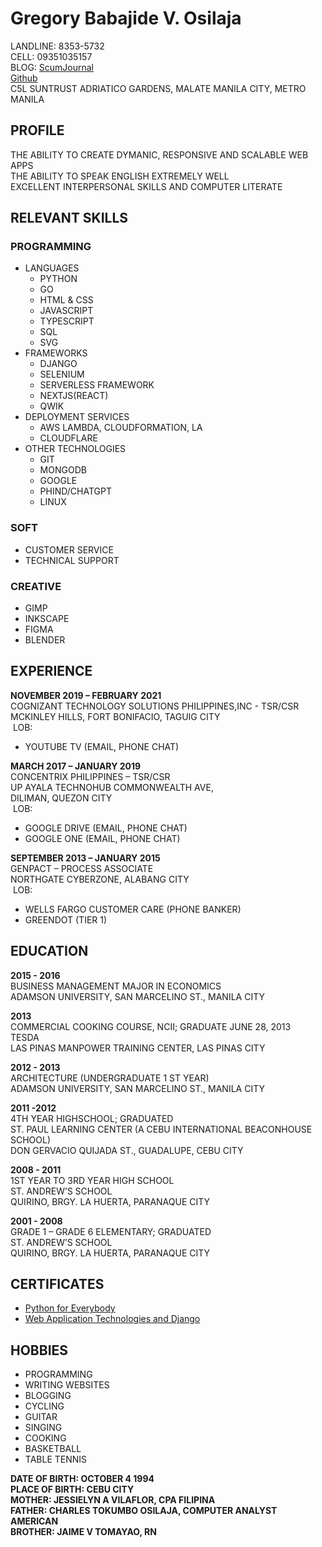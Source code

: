 # Gregory Babajide V. Osilaja
LANDLINE: 8353-5732  
CELL: 09351035157  
BLOG: [ScumJournal](https://scumjournal.pages.dev)  
[Github](https://github.com/gregidonut)  
C5L SUNTRUST ADRIATICO GARDENS, MALATE MANILA CITY, METRO MANILA  

## PROFILE
THE ABILITY TO CREATE DYMANIC, RESPONSIVE AND SCALABLE WEB APPS  
THE ABILITY TO SPEAK ENGLISH EXTREMELY WELL  
EXCELLENT INTERPERSONAL SKILLS AND COMPUTER LITERATE  

## RELEVANT SKILLS
### PROGRAMMING
- LANGUAGES
    - PYTHON
    - GO
    - HTML & CSS
    - JAVASCRIPT
    - TYPESCRIPT
    - SQL
    - SVG
- FRAMEWORKS
    - DJANGO
    - SELENIUM
    - SERVERLESS FRAMEWORK
    - NEXTJS(REACT)
    - QWIK
- DEPLOYMENT SERVICES
    - AWS LAMBDA, CLOUDFORMATION, LA
    - CLOUDFLARE
- OTHER TECHNOLOGIES
    - GIT
    - MONGODB
    - GOOGLE
    - PHIND/CHATGPT
    - LINUX

### SOFT
- CUSTOMER SERVICE
- TECHNICAL SUPPORT

### CREATIVE
- GIMP
- INKSCAPE
- FIGMA
- BLENDER

## EXPERIENCE
**NOVEMBER 2019 – FEBRUARY 2021**  
COGNIZANT TECHNOLOGY SOLUTIONS PHILIPPINES,INC - TSR/CSR  
MCKINLEY HILLS, FORT BONIFACIO, TAGUIG CITY  
&nbsp;LOB:
- YOUTUBE TV (EMAIL, PHONE CHAT)

**MARCH 2017 – JANUARY 2019**  
CONCENTRIX PHILIPPINES – TSR/CSR  
UP AYALA TECHNOHUB COMMONWEALTH AVE,  
DILIMAN, QUEZON CITY  
&nbsp;LOB:
- GOOGLE DRIVE (EMAIL, PHONE CHAT)
- GOOGLE ONE (EMAIL, PHONE CHAT)

**SEPTEMBER 2013 – JANUARY 2015**  
GENPACT – PROCESS ASSOCIATE  
NORTHGATE CYBERZONE, ALABANG CITY    
&nbsp;LOB:
- WELLS FARGO CUSTOMER CARE (PHONE BANKER)
- GREENDOT (TIER 1)

## EDUCATION
**2015 - 2016**  
BUSINESS MANAGEMENT MAJOR IN ECONOMICS  
ADAMSON UNIVERSITY, SAN MARCELINO ST., MANILA CITY  

**2013**  
COMMERCIAL COOKING COURSE, NCII; GRADUATE JUNE 28, 2013  
TESDA  
LAS PINAS MANPOWER TRAINING CENTER, LAS PINAS CITY  

**2012 - 2013**  
ARCHITECTURE (UNDERGRADUATE 1  ST YEAR)  
ADAMSON UNIVERSITY, SAN MARCELINO ST., MANILA CITY

**2011 -2012**  
4TH YEAR HIGHSCHOOL; GRADUATED  
ST. PAUL LEARNING CENTER  (A CEBU INTERNATIONAL BEACONHOUSE SCHOOL)  
DON GERVACIO QUIJADA ST., GUADALUPE, CEBU CITY  

**2008 - 2011**  
1ST YEAR TO 3RD YEAR HIGH SCHOOL  
ST. ANDREW’S SCHOOL  
QUIRINO, BRGY. LA HUERTA, PARANAQUE CITY  

**2001 - 2008**  
GRADE 1 – GRADE 6 ELEMENTARY; GRADUATED  
ST. ANDREW’S SCHOOL  
QUIRINO, BRGY. LA HUERTA, PARANAQUE CITY  

## CERTIFICATES
- [Python for Everybody](https://www.coursera.org/account/accomplishments/specialization/TPA9NC3GEEF7?utm_source=link&utm_medium=certificate&utm_content=cert_image&utm_campaign=sharing_cta&utm_product=s12n)
- [Web Application Technologies and Django](https://www.coursera.org/account/accomplishments/verify/738V84S9CDXV?utm_source=link&utm_medium=certificate&utm_content=cert_image&utm_campaign=sharing_cta&utm_product=course)
## HOBBIES
- PROGRAMMING
- WRITING WEBSITES
- BLOGGING
- CYCLING
- GUITAR
- SINGING
- COOKING
- BASKETBALL
- TABLE TENNIS

**DATE OF BIRTH: OCTOBER 4 1994**  
**PLACE OF BIRTH: CEBU CITY**  
**MOTHER: JESSIELYN A VILAFLOR, CPA FILIPINA**  
**FATHER: CHARLES TOKUMBO OSILAJA, COMPUTER ANALYST AMERICAN**  
**BROTHER: JAIME V TOMAYAO, RN**  